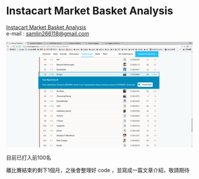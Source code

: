# Instacart Market Basket Analysis

 [Instacart Market Basket Analysis](https://www.kaggle.com/c/instacart-market-basket-analysis)<br>
 e-mail : samlin266118@gmail.com <br>

![rank](https://raw.githubusercontent.com/f496328mm/Instacart_Market_Basket_Analysis/master/92.png)

目前已打入前100名

離比賽結束約剩下1個月，之後會整理好 code ，並寫成一篇文章介紹，敬請期待

